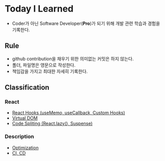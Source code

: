 # Today I Learned
* Coder가 아닌 Software Developer(**Pro**)가 되기 위해 개발 관련 학습과 경험을 기록한다.

## Rule
* github contribution을 채우기 위한 의미없는 커밋은 하지 않는다.
* 폴더, 파일명은 영문으로 작성한다.
* 책임감을 가지고 최대한 자세히 기록한다.

## Classification

### React
* [React Hooks (useMemo, useCallback, Custom Hooks)](https://github.com/junho01052/TIL/blob/main/React/React%20Hooks%20(useMemo%2C%20useCallback%2C%20Custom%20Hooks).md)
* [Virtual DOM](https://github.com/junho01052/TIL/blob/main/React/Virtual%20DOM.md)
* [Code Spliting (React.lazy(), Suspense)](https://github.com/junho01052/TIL/blob/main/React/Code%20Spliting%20(React.lazy()%2C%20Suspense).md)


### Description
* [Optimization](https://github.com/junho01052/TIL/blob/main/Description/Optimization.md)
* [CI, CD](https://github.com/junho01052/TIL/blob/main/Description/CI%2C%20CD.md)